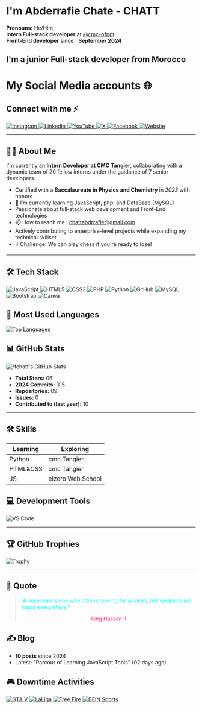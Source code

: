 # I'm Abderrafie Chate - CHATT 

**Pronouns:** He/Him<br>
**intern Full-stack developer** at [@cmc-ofppt](https://cmc.ac.ma/)  
**Front-End developer** since | **September 2024**

## I'm a junior Full-stack developer from Morocco

# My Social Media accounts 🌐

## Connect with me ⚡️

<a href="https://instagram.com/rfchatt" target="_blank">
  <img src="https://img.shields.io/badge/Instagram-E4405F?style=flat&logo=instagram&logoColor=white" alt="Instagram">
</a>
<a href="https://www.linkedin.com/in/abderrafie-chate-a85087328/" target="_blank">
  <img src="https://img.shields.io/badge/LinkedIn-0077B5?style=flat&logo=linkedin&logoColor=white" alt="LinkedIn">
</a>
<a href="https://www.youtube.com/@Chatt-01" target="_blank">
  <img src="https://img.shields.io/badge/YouTube-FF0000?style=flat&logo=youtube&logoColor=white" alt="YouTube">
</a>
<a href="https://x.com/AbderrafieChate" target="_blank">
  <img src="https://img.shields.io/badge/X-000000?style=flat&logo=x&logoColor=white" alt="X">
</a>
<a href="https://www.facebook.com/profile.php?id=100050403090152" target="_blank">
  <img src="https://img.shields.io/badge/Facebook-1877F2?style=flat&logo=facebook&logoColor=white" alt="Facebook">
</a>
<a href="https://rfchatt.github.io/Monsite/" target="_blank">
  <img src="https://img.shields.io/badge/Website-4285F4?style=flat&logo=google-chrome&logoColor=white" alt="Website">
</a>

---

## 👩‍💻 About Me

I'm currently an **Intern Developer at CMC Tangier**, collaborating with a dynamic team of 20 fellow interns under the guidance of 7 senior developers.  
- Certified with a **Baccalaureate in Physics and Chemistry** in *2023* with honors
- 🌱 I’m currently learning JavaScript, php, and DataBase (MySQL)
- Passionate about full-stack web development and Front-End technologies
- 📫 How to reach me : chattabdrrafie@gmail.com
- Actively contributing to enterprise-level projects while expanding my technical skillset
- ⚡ Challenge: We can play chess if you're ready to lose!

---

## 🛠️ Tech Stack

![JavaScript](https://img.shields.io/badge/JavaScript-F7DF1E?style=flat&logo=javascript&logoColor=black)
![HTML5](https://img.shields.io/badge/HTML5-E34F26?style=flat&logo=html5&logoColor=white)
![CSS3](https://img.shields.io/badge/CSS3-1572B6?style=flat&logo=css3&logoColor=white)
![PHP](https://img.shields.io/badge/PHP-777BB4?style=flat&logo=php&logoColor=white)
![Python](https://img.shields.io/badge/Python-3776AB?style=flat&logo=python&logoColor=white)
![GitHub](https://img.shields.io/badge/GitHub-181717?style=flat&logo=github&logoColor=white)
![MySQL](https://img.shields.io/badge/MySQL-4479A1?style=flat&logo=mysql&logoColor=white)<br>
![Bootstrap](https://img.shields.io/badge/Bootstrap-7952B3?style=flat&logo=bootstrap&logoColor=white)
![Canva](https://img.shields.io/badge/Canva-00C4CC?style=flat&logo=canva&logoColor=white)


## 🐍 Most Used Languages

![Top Languages](https://github-readme-stats.vercel.app/api/top-langs/?username=rfchatt&layout=compact&theme=radical)



## 📊 GitHub Stats

![rfchatt's GitHub Stats](https://github-readme-stats.vercel.app/api?username=rfchatt&show_icons=true&theme=merko&hide=issues&include_all_commits=true)

- **Total Stars:** 06
- **2024 Commits:** 315 
- **Repositories:** 09
- **Issues:** 0
- **Contributed to (last year):** 10 

---

## 🛠️ Skills

| Learning | Exploring |
|----------|-----------|
| Python   | cmc Tangier |
| HTML&CSS | cmc Tangier |
|   JS     | elzero Web School |



## 💻 Development Tools

![VS Code](https://img.shields.io/badge/Editor-VS_Code-007ACC?style=flat&logo=visual-studio-code)

---
## 🏆 GitHub Trophies

[![Trophy](https://github-profile-trophy.vercel.app/?username=rfchatt&theme=tokyonight)](https://github.com/rfchatt/github-profile-trophy)

---

## 👑 Quote

<blockquote>
  <p style="color:#00ffff; font-style:arial;">
    “A wise man is one who comes looking for advices, but weapons are found everywhere.”
  </p>
  <p style="color:#ff2d75; text-align:center;">King Hassan II</p>
</blockquote>


## ✍️ Blog

- **10 posts** since 2024 
- Latest: "Parcour of Learning JavaScript Tools" (02 days ago)  



## 🎮 Downtime Activities

[![GTA V](https://img.shields.io/badge/GTA_V-000000?style=for-the-badge&logo=data:image/svg+xml;base64,PHN2ZyB4bWxucz0iaHR0cDovL3d3dy53My5vcmcvMjAwMC9zdmciIHZpZXdCb3g9IjAgMCAyNDAgODAiPjxwYXRoIGZpbGw9IiMwMDAwMDAiIGQ9Ik0wIDBoMjQwdjgwSDB6Ii8+PHRleHQgeD0iMTIwIiB5PSI0NSIgZm9udC1mYW1pbHk9IkFyaWFsIiBmb250LXdlaWdodD0iYm9sZCIgZm9udC1zaXplPSIyNCIgZmlsbD0iI0ZGRiIgdGV4dC1hbmNob3I9Im1pZGRsZSI+R1RBIFY8L3RleHQ+PC9zdmc+&logoColor=F5C518)](https://www.rockstargames.com/V/)
[![LaLiga](https://img.shields.io/badge/LaLiga-E41D23?style=for-the-badge&logoColor=white)](https://www.laliga.com/)
[![Free Fire](https://img.shields.io/badge/Free_Fire-000000?style=for-the-badge&logo=data:image/svg+xml;base64,PHN2ZyB4bWxucz0iaHR0cDovL3d3dy53My5vcmcvMjAwMC9zdmciIHZpZXdCb3g9IjAgMCAyNDAgODAiPjxwYXRoIGZpbGw9IiMwMDAwMDAiIGQ9Ik0wIDBoMjQwdjgwSDB6Ii8+PHRleHQgeD0iMTIwIiB5PSI0NSIgZm9udC1mYW1pbHk9IkFyaWFsIiBmb250LXdlaWdodD0iYm9sZCIgZm9udC1zaXplPSIyNCIgZmlsbD0iI0ZGRDcwMCIgdGV4dC1hbmNob3I9Im1pZGRsZSI+RnJlZSBGaXJlPC90ZXh0Pjwvc3ZnPg==&logoColor=FF0000)](https://ff.garena.com/)
[![BEIN Sports](https://img.shields.io/badge/BEIN_Sports-6A0DAD?style=for-the-badge&logo=star&logoColor=white)](https://www.beinsports.com/)

